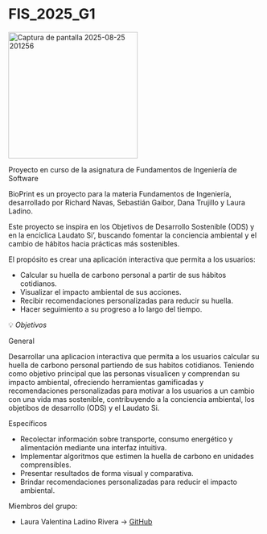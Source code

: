 # FIS\_2025\_G1
<img width="257" height="251" alt="Captura de pantalla 2025-08-25 201256" src="https://github.com/user-attachments/assets/41cd260b-ea21-4761-9e93-9d8d2834ce11" />

Proyecto en curso de la asignatura de Fundamentos de Ingeniería de Software

BioPrint es un proyecto para la materia Fundamentos de Ingeniería, desarrollado por Richard Navas, Sebastián Gaibor, Dana Trujillo y Laura Ladino.

Este proyecto se inspira en los Objetivos de Desarrollo Sostenible (ODS) y en la encíclica Laudato Si’, buscando fomentar la conciencia ambiental y el cambio de hábitos hacia prácticas más sostenibles.

El propósito es crear una aplicación interactiva que permita a los usuarios:

* Calcular su huella de carbono personal a partir de sus hábitos cotidianos.
* Visualizar el impacto ambiental de sus acciones.
* Recibir recomendaciones personalizadas para reducir su huella.
* Hacer seguimiento a su progreso a lo largo del tiempo.

💡 *Objetivos*

General

Desarrollar una aplicacion interactiva que permita a los usuarios calcular su huella de carbono personal partiendo de sus habitos cotidianos. Teniendo como objetivo principal que las personas visualicen y comprendan su impacto ambiental, ofreciendo herramientas gamificadas y recomendaciones personalizadas para motivar a los usuarios a un cambio con una vida mas sostenible, contribuyendo a la conciencia ambiental, los objetibos de desarrollo (ODS) y el Laudato Si.

Específicos

* Recolectar información sobre transporte, consumo energético y alimentación mediante una interfaz intuitiva.
* Implementar algoritmos que estimen la huella de carbono en unidades comprensibles.
* Presentar resultados de forma visual y comparativa.
* Brindar recomendaciones personalizadas para reducir el impacto ambiental.

Miembros del grupo:
- Laura Valentina Ladino Rivera  → [GitHub](https://github.com/githublauraa)